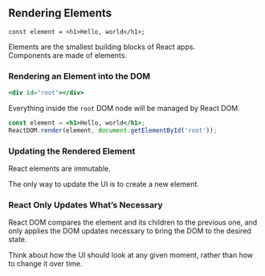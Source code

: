 ## Rendering Elements

```
const element = <h1>Hello, world</h1>;
```

Elements are the smallest building blocks of React apps.  
Components are made of elements.  

### Rendering an Element into the DOM

```jsx
<div id="root"></div>
```

Everything inside the `root` DOM node will be managed by React DOM.  

```jsx
const element = <h1>Hello, world</h1>;
ReactDOM.render(element, document.getElementById('root'));
```

### Updating the Rendered Element

React elements are immutable.  

The only way to update the UI is to create a new element.  

### React Only Updates What’s Necessary

React DOM compares the element and its children to the previous one, and only applies the DOM updates necessary to bring the DOM to the desired state.  

Think about how the UI should look at any given moment, rather than how to change it over time.  
